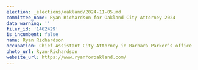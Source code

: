 ```yaml
---
election: _elections/oakland/2024-11-05.md
committee_name: Ryan Richardson for Oakland City Attorney 2024
data_warning: ''
filer_id: '1462429'
is_incumbent: false
name: Ryan Richardson
occupation: Chief Assistant City Attorney in Barbara Parker’s office
photo_url: Ryan-Richardson
website_url: https://www.ryanforoakland.com/
---
```

